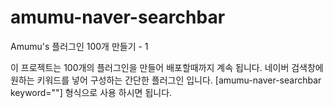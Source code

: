 # amumu-naver-searchbar

Amumu\'s 플러그인 100개 만들기 - 1

이 프로젝트는 100개의 플러그인을 만들어 배포할때까지 계속 됩니다.
네이버 검색창에 원하는 키워드를 넣어 구성하는 간단한 플러그인 입니다. 
[amumu-naver-searchbar keyword=""] 형식으로 사용 하시면 됩니다.
